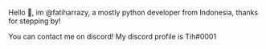 Hello 👋, im @fatiharrazy, a mostly python developer from Indonesia, thanks for stepping by!

You can contact me on discord! My discord profile is Tih#0001
